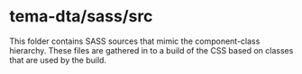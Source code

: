 # tema-dta/sass/src

This folder contains SASS sources that mimic the component-class hierarchy. These files
are gathered in to a build of the CSS based on classes that are used by the build.
